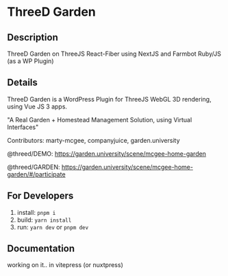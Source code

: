 # ThreeD Garden

## Description
ThreeD Garden on ThreeJS React-Fiber using NextJS and Farmbot Ruby/JS (as a WP Plugin)

## Details
ThreeD Garden is a WordPress Plugin for ThreeJS WebGL 3D rendering, using Vue JS 3 apps.

"A Real Garden + Homestead Management Solution, using Virtual Interfaces"

Contributors: marty-mcgee, companyjuice, garden.university

@threed/DEMO: https://garden.university/scene/mcgee-home-garden

@threed/GARDEN: https://garden.university/scene/mcgee-home-garden/#/participate

## For Developers
1. install: `pnpm i`
2. build: `yarn install`
3. run: `yarn dev` or `pnpm dev`

## Documentation
working on it.. in vitepress (or nuxtpress)
